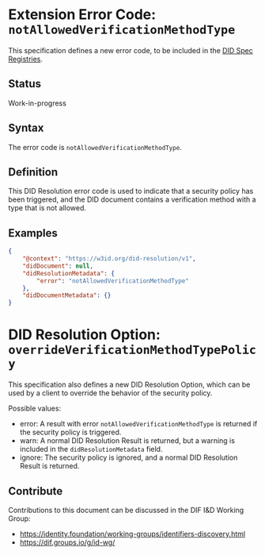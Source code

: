 # Extension Error Code: `notAllowedVerificationMethodType`

This specification defines a new error code, to be included in the [DID Spec Registries](https://w3c.github.io/did-spec-registries/).

## Status

Work-in-progress

## Syntax

The error code is `notAllowedVerificationMethodType`.

## Definition

This DID Resolution error code is used to indicate that a security policy has been triggered, and the DID document
contains a verification method with a type that is not allowed.

## Examples

```json
{
	"@context": "https://w3id.org/did-resolution/v1",
	"didDocument": null,
	"didResolutionMetadata": {
		"error": "notAllowedVerificationMethodType"
	},
	"didDocumentMetadata": {}
}
```

# DID Resolution Option: `overrideVerificationMethodTypePolicy`

This specification also defines a new DID Resolution Option, which can be used by a client to override
the behavior of the security policy.

Possible values:

* error: A result with error `notAllowedVerificationMethodType` is returned if the security policy is triggered.
* warn: A normal DID Resolution Result is returned, but a warning is included in the `didResolutionMetadata` field.
* ignore: The security policy is ignored, and a normal DID Resolution Result is returned.

## Contribute

Contributions to this document can be discussed in the DIF I&D Working Group:

 * https://identity.foundation/working-groups/identifiers-discovery.html
 * https://dif.groups.io/g/id-wg/
